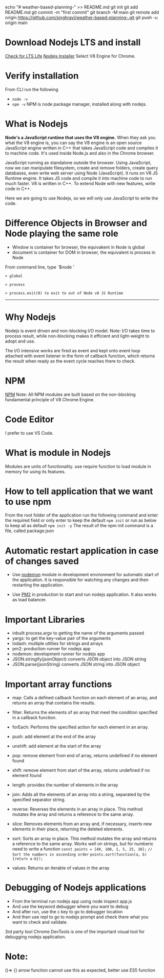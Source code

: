 echo "# weather-based-planning-" >> README.md
git init
git add README.md
git commit -m "first commit"
git branch -M main
git remote add origin https://github.com/singhravi/weather-based-planning-.git
git push -u origin main

# Download Nodejs LTS and install

[Check for LTS Life](https:/​/​github.​com/​nodejs/​LTS)
[Nodejs Installer](https:/​/​nodejs.​org/​en/​)
Select V8 Engine for Chrome.

# Verify installation

From CLI run the following

- `node -v`
- `npm -v`
  NPM is node package manager, installed along with nodejs.

# What is Nodejs

<b>Node's a JavaScript runtime that uses the V8 engine.</b> When they ask you what the V8 engine is, you can say the V8 engine is an open source JavaScript engine written in C++ that takes JavaScript code and compiles it to machine code. It's used inside Node.js and also in the Chrome browser.

JavaScript running as standalone outside the browser. Using JavaScript, now we can manipulate filesystem, create and remove folders, create query databases, even write web server using Node (JavaScript). It runs on V8 JS Runtime engine. It takes JS code and compile it into machine code to run much faster. V8 is written in C++. To extend Node with new features, write code in C++.

Here we are going to use Nodejs, so we will only use JavaScript to write the code.

# Difference Objects in Browser and Node playing the same role

- Window is container for browser, the equivakent in Node is global
- document is container for DOM in browser, the equivalent is process in Node

From command line, type
`$node '

`> global`

`> process`

`> process.exit(0) to exit to out of Node v8 JS Runtime`

<hr/>

# Why Nodejs

Nodejs is event driven and non-blocking I/O model. Note: I/O takes time to process result, while non-blocking makes it efficient and light-weight to adopt and use.

The I/O intensive works are fired as event and kept onto event loop attached with event listener in the form of callback function, which returns the result when ready as the event cycle reaches there to check.

# NPM

[NPM](https:/​/​www.​npmjs.​com/)​
Note: All NPM modules are built based on the non-blocking fundamental principle of V8 Chrome Engine.

# Code Editor

I prefer to use VS Code.

# What is module in Nodejs

Modules are units of functionality. use require function to load module in memory for using its features.

# How to tell application that we want to use npm

From the root folder of the application run the following command and enter the required field or only enter to keep the default
`npm init`
or run as below to keep all as default
`npm init -y`
The result of the npm init command is a file, called package.json

# Automatic restart application in case of changes saved

- Use [nodemon](https://www.npmjs.com/package/nodemon) module in development environment for automatic start of the application. It is responsible for watching any changes and then restarting the application.

- Use [PM2](https://www.npmjs.com/package/pm2) in production to start and run nodejs application. It also works as load balancer.

# Important Libraries

- inbuilt process.argv to getting the name of the arguments passed
- yargs: to get the key-value pair of the arguments
- lodash: multiple utlities for strings and arrays
- pm2: production runner for nodejs app
- nodemon: development runner for nodejs app
- JSON.stringify(jsonObject) converts JSON object into JSON string
- JSON.parse(jsonString) converts JSON string into JSON object

# Important array functions

- map: Calls a defined callback function on each element of an array, and returns an array that contains the results.
- filter: Returns the elements of an array that meet the condition specified in a callback function.
- forEach: Performs the specified action for each element in an array.
- push: add element at the end of the array
- unshift: add element at the start of the array
- pop: remove element from end of array, returns undefined if no element found
- shift: remove element from start of the array, returns undefined if no element found
- length: provides the number of elements in the array
- join: Adds all the elements of an array into a string, separated by the specified separator string.
- reverse: Reverses the elements in an array in place. This method mutates the array and returns a reference to the same array.
- slice: Removes elements from an array and, if necessary, inserts new elements in their place, returning the deleted elements.
- sort: Sorts an array in place. This method mutates the array and returns a reference to the same array. Works well on strings, but for numberic need to write a function
  `const points = [40, 100, 1, 5, 25, 10];`
  `// Sort the numbers in ascending order`
  `points.sort(function(a, b){return a-b});`

- values: Returns an iterable of values in the array

# Debugging of Nodejs applications

- From the terminal run nodejs app using node inspect app.js
- And use the keyword debugger where you want to debug
- And after run, use the c key to go to debugger location
- And then use repl to go to nodejs prompt and check there what you want to check and validate.

3rd party tool Chrome DevTools is one of the important visual tool for debugging nodejs application.

# Note:

()=> {} arrow function cannot use this as expected, better use ES5 function
